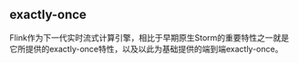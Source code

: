 exactly-once
----------------

Flink作为下一代实时流式计算引擎，相比于早期原生Storm的重要特性之一就是它所提供的exactly-once特性，以及以此为基础提供的端到端exactly-once。

